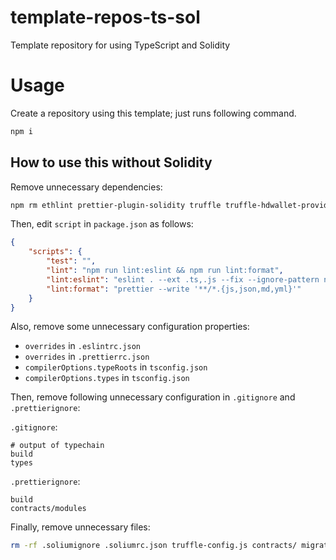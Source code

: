 # template-repos-ts-sol

Template repository for using TypeScript and Solidity

# Usage

Create a repository using this template; just runs following command.

```bash
npm i
```

## How to use this without Solidity

Remove unnecessary dependencies:

```bash
npm rm ethlint prettier-plugin-solidity truffle truffle-hdwallet-provider truffle-typings ts-node typechain
```

Then, edit `script` in `package.json` as follows:

```json
{
	"scripts": {
		"test": "",
		"lint": "npm run lint:eslint && npm run lint:format",
		"lint:eslint": "eslint . --ext .ts,.js --fix --ignore-pattern node_modules/ --ignore-pattern types/",
		"lint:format": "prettier --write '**/*.{js,json,md,yml}'"
	}
}
```

Also, remove some unnecessary configuration properties:

- `overrides` in `.eslintrc.json`
- `overrides` in `.prettierrc.json`
- `compilerOptions.typeRoots` in `tsconfig.json`
- `compilerOptions.types` in `tsconfig.json`

Then, remove following unnecessary configuration in `.gitignore` and `.prettierignore`:

`.gitignore`:

```
# output of typechain
build
types
```

`.prettierignore`:

```
build
contracts/modules
```

Finally, remove unnecessary files:

```bash
rm -rf .soliumignore .soliumrc.json truffle-config.js contracts/ migrations/
```
